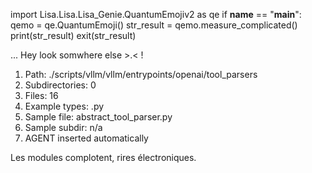 
import Lisa.Lisa.Lisa_Genie.QuantumEmojiv2 as qe
if __name__ == "__main__":
  qemo = qe.QuantumEmoji()
  str_result = qemo.measure_complicated()
  print(str_result)
  exit(str_result)

... Hey look somwhere else >.< !

1. Path: ./scripts/vllm/vllm/entrypoints/openai/tool_parsers
2. Subdirectories: 0
3. Files: 16
4. Example types: .py
5. Sample file: abstract_tool_parser.py
6. Sample subdir: n/a
7. AGENT inserted automatically

Les modules complotent, rires électroniques.
